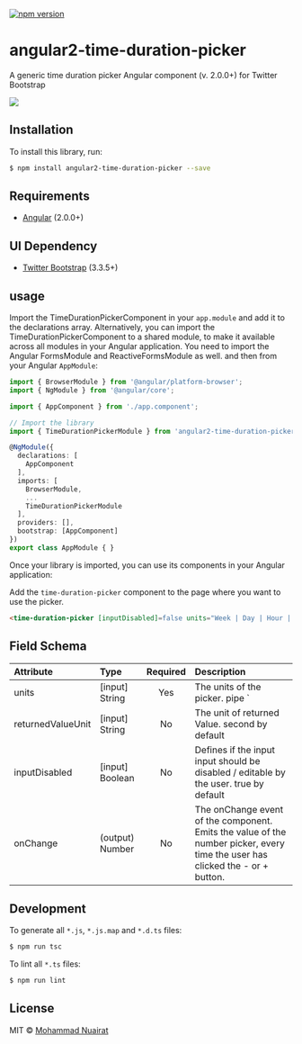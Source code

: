 [![npm version](https://badge.fury.io/js/angular2-time-duration-picker.svg)](https://badge.fury.io/js/angular2-time-duration-picker)
# angular2-time-duration-picker

A generic time duration picker Angular component (v. 2.0.0+) for Twitter Bootstrap

![](https://raw.githubusercontent.com/MHzarini/angular2-time-duration-picker/master/docs/images/example.png)

## Installation

To install this library, run:

```bash
$ npm install angular2-time-duration-picker --save
```

## Requirements ##
* [Angular](https://angular.io) (2.0.0+)

## UI Dependency ##
* [Twitter Bootstrap](http://getbootstrap.com) (3.3.5+)

## usage ##
Import the TimeDurationPickerComponent in your `app.module` and add it to the declarations array.
Alternatively, you can import the TimeDurationPickerComponent to a shared module, to make it available across all modules in your Angular application.
You need to import the Angular FormsModule and ReactiveFormsModule as well.
and then from your Angular `AppModule`:

```typescript
import { BrowserModule } from '@angular/platform-browser';
import { NgModule } from '@angular/core';

import { AppComponent } from './app.component';

// Import the library
import { TimeDurationPickerModule } from 'angular2-time-duration-picker';

@NgModule({
  declarations: [
    AppComponent
  ],
  imports: [
    BrowserModule,
    ...
    TimeDurationPickerModule
  ],
  providers: [],
  bootstrap: [AppComponent]
})
export class AppModule { }
```

Once your library is imported, you can use its components in your Angular application:

Add the `time-duration-picker` component to the page where you want to use the picker.
```html
<time-duration-picker [inputDisabled]=false units="Week | Day | Hour | Minute | Second | Millisecond" returnedValueUnit="Second" (onChange)="onNumberChanged($event)"></time-duration-picker>

```
## Field Schema
| Attribute        | Type           | Required  | Description |
| :------------- |:-------------| :-----:| :-----|
| units | [input] String | Yes | The units of the picker. pipe `|` seprated |
| returnedValueUnit | [input] String | No | The unit of returned Value. second by default |
inputDisabled | [input] Boolean | No | Defines if the input input should be disabled / editable by the user. true by default |
| onChange | (output) Number | No | The onChange event of the component. Emits the value of the number picker, every time the user has clicked the - or + button. |
## Development

To generate all `*.js`, `*.js.map` and `*.d.ts` files:

```bash
$ npm run tsc
```

To lint all `*.ts` files:

```bash
$ npm run lint
```

## License

MIT © [Mohammad Nuairat](mailto:mhn.zarini@gmail.com)
